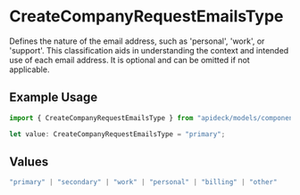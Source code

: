 # CreateCompanyRequestEmailsType

Defines the nature of the email address, such as 'personal', 'work', or 'support'. This classification aids in understanding the context and intended use of each email address. It is optional and can be omitted if not applicable.

## Example Usage

```typescript
import { CreateCompanyRequestEmailsType } from "apideck/models/components";

let value: CreateCompanyRequestEmailsType = "primary";
```

## Values

```typescript
"primary" | "secondary" | "work" | "personal" | "billing" | "other"
```